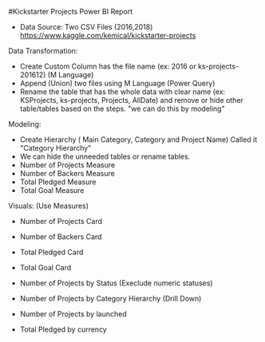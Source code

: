 #Kickstarter Projects Power BI Report

- Data Source: Two CSV Files (2016,2018)
https://www.kaggle.com/kemical/kickstarter-projects


Data Transformation:
- Create Custom Column has the file name (ex: 2016 or ks-projects-201612) (M Language)
- Append (Union) two files using M Language (Power Query)
- Rename the table that has the whole data with clear name (ex: KSProjects, ks-projects, Projects, AllDate) and
remove or hide other table/tables based on the steps. "we can do this by modeling"

Modeling:
- Create Hierarchy ( Main Category, Category and Project Name) Called it "Category Hierarchy"  
- We can hide the unneeded tables or rename tables.
- Number of Projects Measure
- Number of Backers Measure
- Total Pledged Measure 
- Total Goal Measure

Visuals: (Use Measures)
- Number of Projects Card
- Number of Backers Card
- Total Pledged Card
- Total Goal Card

- Number of Projects by Status (Execlude numeric statuses)
- Number of Projects by Category Hierarchy (Drill Down)
- Number of Projects by launched
- Total Pledged by currency
